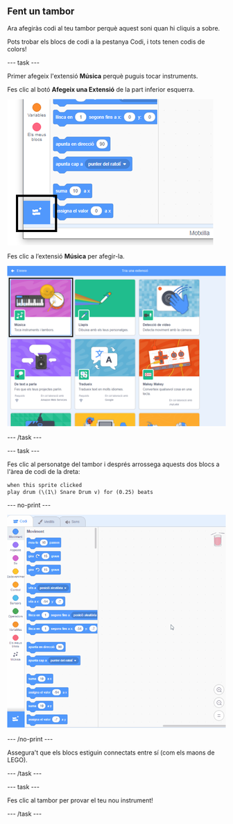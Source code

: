 ## Fent un tambor

Ara afegiràs codi al teu tambor perquè aquest soni quan hi cliquis a sobre.

Pots trobar els blocs de codi a la pestanya Codi, i tots tenen codis de colors!

--- task ---

Primer afegeix l'extensió **Música** perquè puguis tocar instruments.

Fes clic al botó **Afegeix una Extensió** de la part inferior esquerra.

![afegir extensió botó destacat](images/add-extension-annotated.png)

Fes clic a l’extensió **Música** per afegir-la.

![extensió música destacada](images/click-music-annotated.png)

--- /task ---

--- task ---

Fes clic al personatge del tambor i després arrossega aquests dos blocs a l'àrea de codi de la dreta:

```blocks3
when this sprite clicked
play drum (\(1\) Snare Drum v) for (0.25) beats
```

--- no-print ---

![captura de pantalla](images/connect-block.gif)

--- /no-print ---

Assegura't que els blocs estiguin connectats entre sí (com els maons de LEGO).

--- /task ---

--- task ---

Fes clic al tambor per provar el teu nou instrument!

--- /task ---